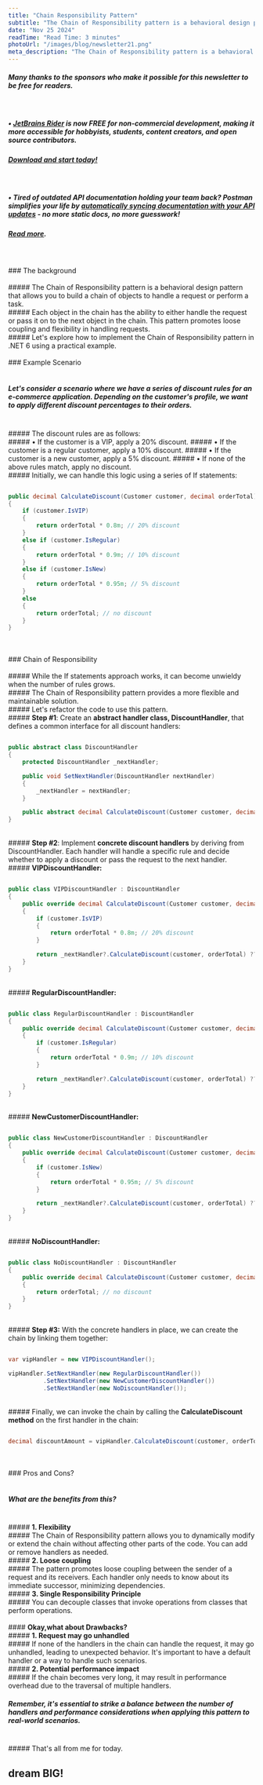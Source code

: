 ```yaml
---
title: "Chain Responsibility Pattern"
subtitle: "The Chain of Responsibility pattern is a behavioral design pattern that allows you to build a chain of objects to handle a request or perform a task."
date: "Nov 25 2024"
readTime: "Read Time: 3 minutes"
photoUrl: "/images/blog/newsletter21.png"
meta_description: "The Chain of Responsibility pattern is a behavioral design pattern that allows you to build a chain of objects to handle a request or perform a task."
---
```


##### **Many thanks to the sponsors who make it possible for this newsletter to be free for readers.**
&nbsp;  
##### • [JetBrains Rider](https://www.jetbrains.com/rider/?utm_campaign=rider_free&utm_content=site&utm_medium=cpc&utm_source=thecodeman_newsletter) is **now FREE for non-commercial development**, making it more accessible for hobbyists, students, content creators, and open source contributors.

##### [Download and start today!](https://www.jetbrains.com/rider/?utm_campaign=rider_free&utm_content=site&utm_medium=cpc&utm_source=thecodeman_newsletter)
&nbsp;  
##### • Tired of outdated API documentation holding your team back? Postman simplifies your life by [automatically syncing documentation with your API updates](https://community.postman.com/t/the-postman-drop-november-edition/71372?utm_source=influencer&utm_medium=Social&utm_campaign=nov24_global_growth_pmdropnl&utm_term=Stefan_Djokic) - no more static docs, no more guesswork!
##### [Read more](https://community.postman.com/t/the-postman-drop-november-edition/71372?utm_source=influencer&utm_medium=Social&utm_campaign=nov24_global_growth_pmdropnl&utm_term=Stefan_Djokic).

<br>
<br>
### The background
<br>
<br>
##### The Chain of Responsibility pattern is a behavioral design pattern that allows you to build a chain of objects to handle a request or perform a task.
<br>
##### Each object in the chain has the ability to either handle the request or pass it on to the next object in the chain. This pattern promotes loose coupling and flexibility in handling requests.
<br>
##### Let's explore how to implement the Chain of Responsibility pattern in .NET 6 using a practical example.

<br>
<br>
### Example Scenario
<br>
<br>

##### Let's consider a scenario where we have a series of discount rules for an e-commerce application. Depending on the customer's profile, we want to apply different discount percentages to their orders.
<br>
##### The discount rules are as follows:
<br>
##### • If the customer is a VIP, apply a 20% discount.
##### • If the customer is a regular customer, apply a 10% discount.
##### • If the customer is a new customer, apply a 5% discount.
##### • If none of the above rules match, apply no discount.
<br>
##### Initially, we can handle this logic using a series of If statements:

```csharp

public decimal CalculateDiscount(Customer customer, decimal orderTotal)
{
    if (customer.IsVIP)
    {
        return orderTotal * 0.8m; // 20% discount
    }
    else if (customer.IsRegular)
    {
        return orderTotal * 0.9m; // 10% discount
    }
    else if (customer.IsNew)
    {
        return orderTotal * 0.95m; // 5% discount
    }
    else
    {
        return orderTotal; // no discount
    }
}

```

<br>
<br>
### Chain of Responsibility
<br>
<br>
##### While the If statements approach works, it can become unwieldy when the number of rules grows.
<br>
##### The Chain of Responsibility pattern provides a more flexible and maintainable solution.
<br>
##### Let's refactor the code to use this pattern.
<br>
#####  <b> Step #1</b>: Create an <b>abstract handler class, DiscountHandler</b>, that defines a common interface for all discount handlers:

```csharp

public abstract class DiscountHandler
{
    protected DiscountHandler _nextHandler;

    public void SetNextHandler(DiscountHandler nextHandler)
    {
        _nextHandler = nextHandler;
    }

    public abstract decimal CalculateDiscount(Customer customer, decimal orderTotal);
}

```

<br>
##### <b>Step #2</b>: Implement <b>concrete discount handlers</b> by deriving from DiscountHandler. Each handler will handle a specific rule and decide whether to apply a discount or pass the request to the next handler.
<br>
##### <b>VIPDiscountHandler:</b>

```csharp

public class VIPDiscountHandler : DiscountHandler
{
    public override decimal CalculateDiscount(Customer customer, decimal orderTotal)
    {
        if (customer.IsVIP)
        {
            return orderTotal * 0.8m; // 20% discount
        }

        return _nextHandler?.CalculateDiscount(customer, orderTotal) ?? orderTotal;
    }
}

```

<br>
##### <b>RegularDiscountHandler:</b>

```csharp

public class RegularDiscountHandler : DiscountHandler
{
    public override decimal CalculateDiscount(Customer customer, decimal orderTotal)
    {
        if (customer.IsRegular)
        {
            return orderTotal * 0.9m; // 10% discount
        }

        return _nextHandler?.CalculateDiscount(customer, orderTotal) ?? orderTotal;
    }
}

```

<br>
##### <b>NewCustomerDiscountHandler:</b>

```csharp

public class NewCustomerDiscountHandler : DiscountHandler
{
    public override decimal CalculateDiscount(Customer customer, decimal orderTotal)
    {
        if (customer.IsNew)
        {
            return orderTotal * 0.95m; // 5% discount
        }

        return _nextHandler?.CalculateDiscount(customer, orderTotal) ?? orderTotal;
    }
}

```

<br>
##### <b>NoDiscountHandler:</b>

```csharp

public class NoDiscountHandler : DiscountHandler
{
    public override decimal CalculateDiscount(Customer customer, decimal orderTotal)
    {
        return orderTotal; // no discount
    }
}

```

<br>
##### <b>Step #3:</b> With the concrete handlers in place, we can create the chain by linking them together:

```csharp

var vipHandler = new VIPDiscountHandler();

vipHandler.SetNextHandler(new RegularDiscountHandler())
          .SetNextHandler(new NewCustomerDiscountHandler())
          .SetNextHandler(new NoDiscountHandler());

```

<br>
##### Finally, we can invoke the chain by calling the <b>CalculateDiscount method</b> on the first handler in the chain:

```csharp

decimal discountAmount = vipHandler.CalculateDiscount(customer, orderTotal);
```

<br>
<br>
### Pros and Cons? 
<br>
<br>

##### What are the benefits from this?
<br>
##### <b>1. Flexibility</b>
<br>
##### The Chain of Responsibility pattern allows you to dynamically modify or extend the chain without affecting other parts of the code. You can add or remove handlers as needed.

<br>
##### <b>2. Loose coupling</b>
<br>
##### The pattern promotes loose coupling between the sender of a request and its receivers. Each handler only needs to know about its immediate successor, minimizing dependencies.

<br>
##### <b>3. Single Responsibility Principle</b>
<br>
##### You can decouple classes that invoke operations from classes that perform operations.
<br>
<br>
####  <b>Okay,what about Drawbacks?</b>

<br>
##### <b>1. Request may go unhandled</b>
<br>
##### If none of the handlers in the chain can handle the request, it may go unhandled, leading to unexpected behavior. It's important to have a default handler or a way to handle such scenarios.

<br>
##### <b>2. Potential performance impact</b>
<br>
##### If the chain becomes very long, it may result in performance overhead due to the traversal of multiple handlers.
<br>

##### Remember, it's essential to strike a balance between the number of handlers and performance considerations when applying this pattern to real-world scenarios.

<br>
##### That's all from me for today.
<br>

## <b > dream BIG! </b>